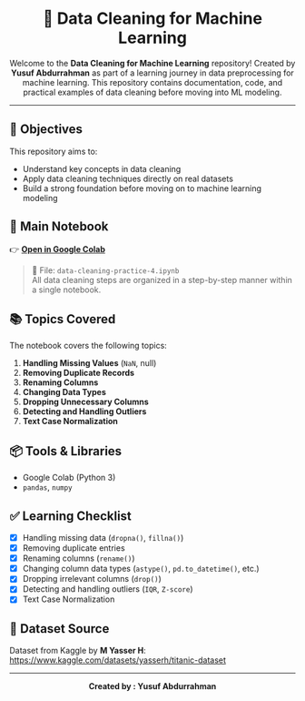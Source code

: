<h1 align="center">🧹 Data Cleaning for Machine Learning</h1>

<p align="center">
Welcome to the <strong>Data Cleaning for Machine Learning</strong> repository!  
Created by <strong>Yusuf Abdurrahman</strong> as part of a learning journey in data preprocessing for machine learning.  
This repository contains documentation, code, and practical examples of data cleaning before moving into ML modeling.
</p>

---

## 🎯 Objectives

This repository aims to:

- Understand key concepts in data cleaning
- Apply data cleaning techniques directly on real datasets
- Build a strong foundation before moving on to machine learning modeling

## 📔 Main Notebook

👉 **[Open in Google Colab](https://colab.research.google.com/drive/your_notebook_link_here)**

> 📁 File: `data-cleaning-practice-4.ipynb`  
> All data cleaning steps are organized in a step-by-step manner within a single notebook. 

## 📚 Topics Covered

The notebook covers the following topics:

1. **Handling Missing Values** (`NaN`, null)
2. **Removing Duplicate Records**
3. **Renaming Columns**
4. **Changing Data Types**
5. **Dropping Unnecessary Columns**
6. **Detecting and Handling Outliers**
7. **Text Case Normalization**

## 📦 Tools & Libraries

- Google Colab (Python 3)
- `pandas`, `numpy`

## ✅ Learning Checklist

- [x] Handling missing data (`dropna()`, `fillna()`)
- [x] Removing duplicate entries
- [x] Renaming columns (`rename()`)
- [x] Changing column data types (`astype()`, `pd.to_datetime()`, etc.)
- [x] Dropping irrelevant columns (`drop()`)
- [x] Detecting and handling outliers (`IQR`, `Z-score`)
- [x] Text Case Normalization

## 📄 Dataset Source


Dataset from Kaggle by **M Yasser H**:  
https://www.kaggle.com/datasets/yasserh/titanic-dataset


---

<p align="center"><strong>Created by : Yusuf Abdurrahman</strong></p>

